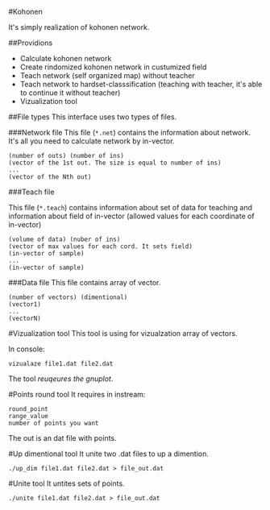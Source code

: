 #Kohonen

It's simply realization of kohonen network.

##Providions

 * Calculate kohonen network
 * Create rindomized kohonen network in custumized field
 * Teach network (self organized map) without teacher
 * Teach network to hardset-classsification (teaching with teacher, it's able to continue it without teacher)
 * Vizualization tool

##File types
This interface uses two types of files.

###Network file
This file (`*.net`) contains the information about network. It's all you need to calculate network by in-vector.

```
(number of outs) (number of ins)
(vector of the 1st out. The size is equal to number of ins)
...
(vector of the Nth out)
```

###Teach file

This file (`*.teach`) contains information about set of data for teaching and information about field of in-vector (allowed values for each coordinate of in-vector)

```
(volume of data) (nuber of ins)
(vector of max values for each cord. It sets field)
(in-vector of sample)
...
(in-vector of sample)
```

###Data file
This file contains array of vector.
```
(number of vectors) (dimentional)
(vector1)
...
(vectorN)
```

#Vizualization tool
This tool is using for vizualzation array of vectors. 

In console:
```
vizualaze file1.dat file2.dat
```

The tool *reuqeures the gnuplot*.

#Points round tool
It requires in instream: 
```
round_point
range_value
number of points you want
```

The out is an dat file with points.

#Up dimentional tool
It unite two .dat files to up a dimention.
```
./up_dim file1.dat file2.dat > file_out.dat
```
#Unite tool
It untites sets of points.
```
./unite file1.dat file2.dat > file_out.dat
```
